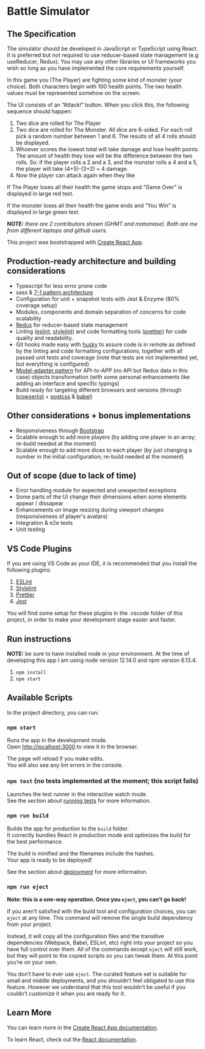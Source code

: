 # Battle Simulator

## The Specification

The simulator should be developed in JavaScript or TypeScript using React. It is preferred but not required to use
reducer-based state management (e.g useReducer, Redux). You may use any other libraries or UI frameworks you
wish so long as you have implemented the core requirements yourself.

In this game you (The Player) are fighting some kind of monster (your choice). Both characters begin with 100
health points. The two health values must be represented somehow on the screen.

The UI consists of an “Attack!” button. When you click this, the following sequence should happen:

1. Two dice are rolled for The Player
2. Two dice are rolled for The Monster. All dice are 6-sided. For each roll pick a random number between 1 and 6. The results of all 4 rolls should be displayed.
3. Whoever scores the lowest total will take damage and lose health points. The amount of health they
lose will be the difference between the two rolls. So: if the player rolls a 2 and a 3, and the monster rolls
a 4 and a 5, the player will take (4+5)-(3+2) = 4 damage.
4. Now the player can attack again when they like

If The Player loses all their health the game stops and “Game Over” is displayed in large red text.

If the monster loses all their health the game ends and “You Win” is displayed in large green text.

**NOTE:** *there are 2 contributors shown (GHMT and matomase). Both are me from different laptops and github users.*

This project was bootstrapped with [Create React App](https://github.com/facebook/create-react-app).

## Production-ready architecture and building considerations

*  Typescript for less error prone code
*  sass & [7-1 pattern architecture](https://sass-guidelin.es/#the-7-1-pattern)
*  Configuration for unit + snapshot tests with Jest & Enzyme (80% coverage setup)
*  Modules, components and domain separation of concerns for code scalability
*  [Redux](https://redux.js.org/) for reducer-based state management
*  Linting ([eslint](https://www.npmjs.com/package/eslint), [stylelint](https://www.npmjs.com/package/stylelint)) and code formatting tools ([prettier](https://www.npmjs.com/package/prettier)) for code quality and readability.
*  Git hooks made easy with [husky](https://www.npmjs.com/package/husky) to assure code is in remote as defined by the linting and code formatting configurations, together with all passed unit tests and coverage (note that tests are not implemented yet, but everything is configured) 
*  [Model-adapter pattern](https://dev.to/florimondmanca/consuming-apis-in-angular--the-model-adapter-pattern-3fk5) for API-to-APP (no API but Redux data in this case) objects transformation (with some personal enhancements like adding an interface and specific typings)
*  Build ready for targeting different browsers and versions (through [browserlist](https://github.com/browserslist/browserslist) + [postcss](https://postcss.org/) & [babel](https://babeljs.io/))

## Other considerations + bonus implementations

*  Responsiveness through [Bootstrap](https://getbootstrap.com/)
*  Scalable enough to add more players (by adding one player in an array; re-build needed at the moment)
*  Scalable enough to add more dices to each player (by just changing a number in the initial configuration; re-build needed at the moment)

## Out of scope (due to lack of time)

*  Error handling module for expected and unexpected exceptions
*  Some parts of the UI change their dimensions when some elements appear / dissapear
*  Enhancements on image resizing during viewport changes (responsiveness of player's avatars)
*  Integration & e2e tests
*  Unit testing

## VS Code Plugins

If you are using VS Code as your IDE, it is recommended that you install the following plugins:

1. [ESLint](https://marketplace.visualstudio.com/items?itemName=dbaeumer.vscode-eslint)
2. [Stylelint](https://marketplace.visualstudio.com/items?itemName=hex-ci.stylelint-plus)
3. [Prettier](https://marketplace.visualstudio.com/items?itemName=esbenp.prettier-vscode)
4. [Jest](https://marketplace.visualstudio.com/items?itemName=Orta.vscode-jest)

You will find some setup for these plugins in the .vscode folder of this project, in order to make your development stage easier and faster. 

## Run instructions

**NOTE:** be sure to have installed node in your environment. At the time of developing this app I am using node version 12.14.0 and npm version 6.13.4.

1. `npm install`
2. `npm start`

## Available Scripts

In the project directory, you can run:

### `npm start`

Runs the app in the development mode.<br />
Open [http://localhost:3000](http://localhost:3000) to view it in the browser.

The page will reload if you make edits.<br />
You will also see any lint errors in the console.

### `npm test` (no tests implemented at the moment; this script fails)

Launches the test runner in the interactive watch mode.<br />
See the section about [running tests](https://facebook.github.io/create-react-app/docs/running-tests) for more information.

### `npm run build`

Builds the app for production to the `build` folder.<br />
It correctly bundles React in production mode and optimizes the build for the best performance.

The build is minified and the filenames include the hashes.<br />
Your app is ready to be deployed!

See the section about [deployment](https://facebook.github.io/create-react-app/docs/deployment) for more information.

### `npm run eject`

**Note: this is a one-way operation. Once you `eject`, you can’t go back!**

If you aren’t satisfied with the build tool and configuration choices, you can `eject` at any time. This command will remove the single build dependency from your project.

Instead, it will copy all the configuration files and the transitive dependencies (Webpack, Babel, ESLint, etc) right into your project so you have full control over them. All of the commands except `eject` will still work, but they will point to the copied scripts so you can tweak them. At this point you’re on your own.

You don’t have to ever use `eject`. The curated feature set is suitable for small and middle deployments, and you shouldn’t feel obligated to use this feature. However we understand that this tool wouldn’t be useful if you couldn’t customize it when you are ready for it.

## Learn More

You can learn more in the [Create React App documentation](https://facebook.github.io/create-react-app/docs/getting-started).

To learn React, check out the [React documentation](https://reactjs.org/).
